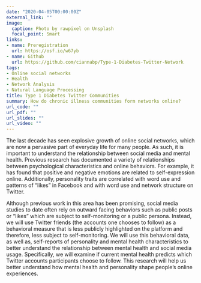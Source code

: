 ```yaml
---
date: "2020-04-05T00:00:00Z"
external_link: ""
image:
  caption: Photo by rawpixel on Unsplash
  focal_point: Smart
links:
- name: Preregistration
  url: https://osf.io/w67yb
- name: Github
  url: https://github.com/ciannabp/Type-1-Diabetes-Twitter-Network
tags:
- Online social networks
- Health
- Network Analysis
- Natural Language Processing
title: Type 1 Diabetes Twitter Communities
summary: How do chronic illness communities form networks online?
url_code: ""
url_pdf: ""
url_slides: ""
url_video: ""
---
```


The last decade has seen explosive growth of online social networks, which are now a pervasive part of everyday life for many people. As such, it is important to understand the relationship between social media and mental health. Previous research has documented a variety of relationships between psychological characteristics and online behaviors. For example, it has found that positive and negative emotions are related to self-expression online. Additionally, personality traits are correlated with word use and patterns of “likes” in Facebook and with word use and network structure on Twitter. 

Although previous work in this area has been promising, social media studies to date often rely on outward facing behaviors such as public posts or “likes” which are subject to self-monitoring or a public persona. Instead, we will use Twitter friends (the accounts one chooses to follow) as a behavioral measure that is less publicly highlighted on the platform and therefore, less subject to self-monitoring. We will use this behavioral data, as well as, self-reports of personality and mental health characteristics to better understand the relationship between mental health and social media usage. Specifically, we will examine if current mental health predicts which Twitter accounts participants choose to follow. This research will help us better understand how mental health and personality shape people’s online experiences.

